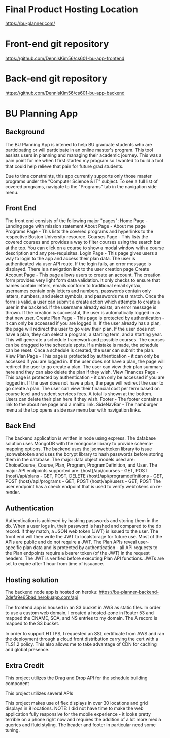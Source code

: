 # Final Product Hosting Location

https://bu-planner.com/

# Front-end git repository

https://github.com/DennisKim56/cs601-bu-app-frontend

# Back-end git repository

https://github.com/DennisKim56/cs601-bu-app-backend

# BU Planning App

## Background

The BU Planning App is intened to help BU graduate students who are
participating or will participate in an online master's program. This tool
assists users in planning and managing their academic journey. This was a
pain point for me when I first started my program so I wanted to build a tool
that could help relieve that pain for future grad students.

Due to time constraints, this app currently supports only those master programs
under the "Computer Science & IT" subject. To see a full list of covered
programs, navigate to the "Programs" tab in the navigation side menu.

## Front End

The front end consists of the following major "pages":
Home Page - Landing page with mission statement
About Page - About me page
Programs Page - This lists the covered programs and hyperlinks to the respective
Boston University resource.
Courses Page - This lists the covered courses and provides a way to filter
courses using the search bar at the top. You can click on a course to show a
modal window with a course description and any pre-requisites.
Login Page - This page gives users a way to login to the app and access their
plan data. The user is authenticated via user API route. If the login fails, an
error message is displayed. There is a navigation link to the user creation page
Create Account Page - This page allows users to create an account. The creation
form provides very light form data validation. It only checks to ensure that
names contain letters, emails conform to traditional email syntax, usernames
contain only letters and numbers, passwords contain only letters, numbers, and
select symbols, and passwords must match. Once the form is valid, a user can
submit a create action which attempts to create a user in the backend. If the
username already exists, an error message is thrown. If the creation is
successful, the user is automatically logged in as that new user.
Create Plan Page - This page is protected by authentication - it can only be
accessed if you are logged in. If the user already has a plan, the page will
redirect the user to go view their plan. If the user does not have a plan,
they can select a program, a starting term, and a starting year. This
will generate a schedule framework and possible courses. The courses can be
dragged to the schedule spots. If a mistake is made, the schedule can be reset.
Once a schedule is created, the user can submit the plan.
View Plan Page - This page is protected by authentication - it can only be
accessed if you are logged in. If the user does not have a plan, the page will
redirect the user to go create a plan. The user can view their plan summary here
and they can also delete the plan if they wish.
View Finances Page - This page is protected by authentication - it can only be
accessed if you are logged in. If the user does not have a plan, the page will
redirect the user to go create a plan. The user can view their financial cost
per term based on course level and student services fees. A total is shown at
the bottom. Users can delete their plan here if they wish.
Footer - The footer contains a link to the about me page and a mailto link.
SideNavBar - The hamburger menu at the top opens a side nav menu bar with
navigation links.

## Back End

The backend application is written in node using express. The database solution
uses MongoDB with the mongoose library to provide schema-mapping options. The
backend uses the jsonwebtoken library to issue jsonwebtoken and uses the bcrypt
library to hash passwords before storing them in the database.
The major data object models used are: ChoiceCourse, Course, Plan, Program,
ProgramDefinition, and User.
The major API endpoints supported are:
{host}/api/courses - GET, POST
{host}/api/plans - GET, POST, DELETE
{host}/api/programdefinitions - GET, POST
{host}/api/programs - GET, POST
{host}/api/users - GET, POST
The user endpoint has a check endpoint that is used to verify webtokens on
re-render.

## Authentication

Authentication is achieved by hashing passwords and storing them in the db. When
a user logs in, their password is hashed and compared to the db record. If they
match, a JSON web token (JWT) is issued to the user. The front end will then
write the JWT to localstorage for future use. Most of the APIs are public and
do not require a JWT. The Plan APIs reveal user-specific plan data and is
protected by authentication - all API requests to the Plan endpoints require
a bearer token (of the JWT) in the request headers. The JWT is verified before
executing Plan API functions.
JWTs are set to expire after 1 hour from time of issuance.

## Hosting solution

The backend node app is hosted on heroku:
https://bu-planner-backend-2defa9e65bad.herokuapp.com/api

The frontend app is housed in an S3 bucket in AWS as static files. In order to
use a custom web domain, I created a hosted-zone in Router 53 and mapped the
CNAME, SOA, and NS entries to my domain. The A record is mapped to the S3
bucket.

In order to support HTTPS, I requested an SSL certificate from AWS and ran the
deployment through a cloud front distribution carrying the cert with a TLS1.2
policy. This also allows me to take advantage of CDN for caching and global
presence.

## Extra Credit

This project utilizes the Drag and Drop API for the schedule building component

This project utilizes several APIs

This project makes use of flex displays in over 30 locations and grid displays
in 8 locations. NOTE: I did not have time to make the web application fully
responsive for the mobile experience - it looks pretty terrible on a phone right
now and requires the addition of a lot more media queries and fluid styling. The
header and footer in particular need some tuning.
